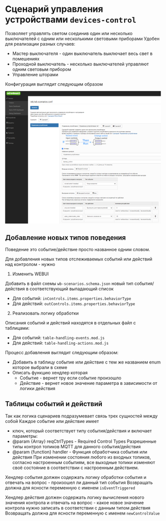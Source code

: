 # Сценарий управления устройствами `devices-control`

Позволяет управлять светом соединив один или несколько выключателей с одним или несколькими световыми приборами
Удобен для реализации разных случаев:

- Мастер выключателя - один выключатель выключает весь свет в помешениях
- Проходной выключатель - несколько выключателей управляют одним световым прибором
- Управление шторами

Конфигурация выглядит следующим образом

![alt text](doc/image.png)

## Добавление новых типов поведения

Поведение это событие/действие просто названное одним словом.

Для добавления новых типов отслеживаемых событий или действий над контролом - нужно
1) Изменить WEBUI

Добавить в файл схемы `wb-scenarios.schema.json` новый тип события/действия в соответствующий выпадающий список

- Для событий: `inControls.items.properties.behaviorType`
- Для действий: `outControls.items.properties.behaviorType`

2) Реализовать логику обработки

Описания событий и действий находятся в отдельных файл с таблицами:

- Для событий: `table-handling-events.mod.js`
- Для действий:  `table-handling-actions.mod.js`

Процесс добавления выглядит следующим образом:

- Добавить в таблицу событие или действие с тем же названием enum которое выбрали в схеме
- Описать функцию хендлер которая
  - Событие - вернет тру если событие произошло
  - Действие - вернет новое значение параметра в зависимости от логики действия

## Таблицы событий и действий

Так как логика сценариев подразумевает связь трех сущностей между собой
Каждое событие или действие имеет
- ключ, который соответствует типу события/действия и
включает параметры:
- @param {Array<string>} reqCtrlTypes - Required Control Types
                    Разрешенные типы контрол топиков MQTT для данного
                    события/действия
- @param {function} handler - Функция обработчика события или действия
При изменении состояния любого из входных топиков, согласно настроенным событиям,
все выходные топики изменяют своё состояние в соответствии с настроенным действием.

Хендлер события должен содержать логику обработки события и отвечать на вопрос - произошел ли данный тип события
Возвращать должна для ясности переменную с именем `isEventTriggered`

Хендлер действия должен содержать логику вычисления нового значения контрола и отвечать на вопрос - какое новое значение контрола нужно записать в соответствии с данным типом действия
Возвращать должна для ясности переменную с именем `newControlValue`
